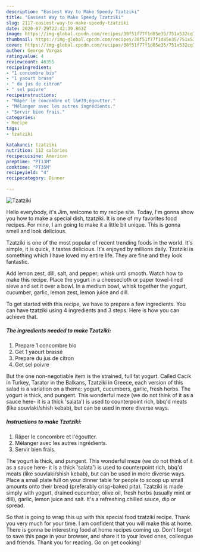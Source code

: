 ```yaml
---
description: "Easiest Way to Make Speedy Tzatziki"
title: "Easiest Way to Make Speedy Tzatziki"
slug: 2117-easiest-way-to-make-speedy-tzatziki
date: 2020-07-29T22:42:39.863Z
image: https://img-global.cpcdn.com/recipes/30f51f77f1d85e35/751x532cq70/tzatziki-photo-principale-de-la-recette.jpg
thumbnail: https://img-global.cpcdn.com/recipes/30f51f77f1d85e35/751x532cq70/tzatziki-photo-principale-de-la-recette.jpg
cover: https://img-global.cpcdn.com/recipes/30f51f77f1d85e35/751x532cq70/tzatziki-photo-principale-de-la-recette.jpg
author: George Vargas
ratingvalue: 4
reviewcount: 46355
recipeingredient:
- "1 concombre bio"
- "1 yaourt brass"
- " du jus de citron"
- " sel poivre"
recipeinstructions:
- "Râper le concombre et l&#39;égoutter."
- "Mélanger avec les autres ingrédients."
- "Servir bien frais."
categories:
- Recipe
tags:
- tzatziki

katakunci: tzatziki 
nutrition: 112 calories
recipecuisine: American
preptime: "PT13M"
cooktime: "PT35M"
recipeyield: "4"
recipecategory: Dinner

---
```



![Tzatziki](https://img-global.cpcdn.com/recipes/30f51f77f1d85e35/751x532cq70/tzatziki-photo-principale-de-la-recette.jpg)

Hello everybody, it's Jim, welcome to my recipe site. Today, I'm gonna show you how to make a special dish, tzatziki. It is one of my favorites food recipes. For mine, I am going to make it a little bit unique. This is gonna smell and look delicious.

Tzatziki is one of the most popular of recent trending foods in the world. It's simple, it is quick, it tastes delicious. It's enjoyed by millions daily. Tzatziki is something which I have loved my entire life. They are fine and they look fantastic.

Add lemon zest, dill, salt, and pepper; whisk until smooth. Watch how to make this recipe. Place the yogurt in a cheesecloth or paper towel-lined sieve and set it over a bowl. In a medium bowl, whisk together the yogurt, cucumber, garlic, lemon zest, lemon juice and dill.


To get started with this recipe, we have to prepare a few ingredients. You can have tzatziki using 4 ingredients and 3 steps. Here is how you can achieve that.

<!--inarticleads1-->

##### The ingredients needed to make Tzatziki:

1. Prepare 1 concombre bio
1. Get 1 yaourt brassé
1. Prepare  du jus de citron
1. Get  sel poivre


But the one non-negotiable item is the strained, full fat yogurt. Called Cacik in Turkey, Tarator in the Balkans, Tzatziki in Greece, each version of this salad is a variation on a theme: yogurt, cucumbers, garlic, fresh herbs. The yogurt is thick, and pungent. This wonderful meze (we do not think of it as a sauce here- it is a thick &#39;salata&#39;) is used to counterpoint rich, bbq&#39;d meats (like souvlaki/shish kebab), but can be used in more diverse ways. 

<!--inarticleads2-->

##### Instructions to make Tzatziki:

1. Râper le concombre et l&#39;égoutter.
1. Mélanger avec les autres ingrédients.
1. Servir bien frais.


The yogurt is thick, and pungent. This wonderful meze (we do not think of it as a sauce here- it is a thick &#39;salata&#39;) is used to counterpoint rich, bbq&#39;d meats (like souvlaki/shish kebab), but can be used in more diverse ways. Place a small plate full on your dinner table for people to scoop up small amounts onto their bread (preferably crisp-baked pita). Tzatziki is made simply with yogurt, drained cucumber, olive oil, fresh herbs (usually mint or dill), garlic, lemon juice and salt. It&#39;s a refreshing chilled sauce, dip or spread. 

So that is going to wrap this up with this special food tzatziki recipe. Thank you very much for your time. I am confident that you will make this at home. There is gonna be interesting food at home recipes coming up. Don't forget to save this page in your browser, and share it to your loved ones, colleague and friends. Thank you for reading. Go on get cooking!
